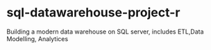 # sql-datawarehouse-project-r
Building a modern data warehouse  on SQL server, includes ETL,Data Modelling, Analytices
